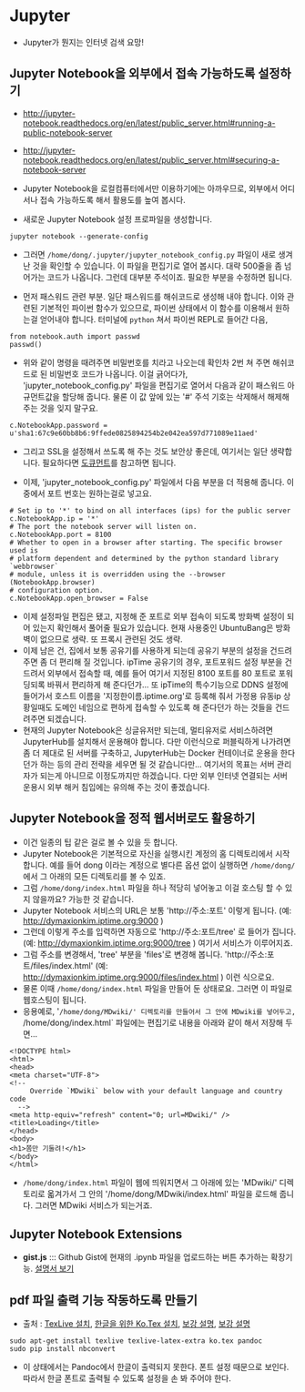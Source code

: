 
# Jupyter
* Jupyter가 뭔지는 인터넷 검색 요망!


## Jupyter Notebook을 외부에서 접속 가능하도록 설정하기

* http://jupyter-notebook.readthedocs.org/en/latest/public_server.html#running-a-public-notebook-server
* http://jupyter-notebook.readthedocs.org/en/latest/public_server.html#securing-a-notebook-server

* Jupyter Notebook을 로컬컴퓨터에서만 이용하기에는 아까우므로, 외부에서 어디서나 접속 가능하도록 해서 활용도를 높여 봅시다.
* 새로운 Jupyter Notebook 설정 프로파일을 생성합니다.
```
jupyter notebook --generate-config
```
* 그러면 `/home/dong/.jupyter/jupyter_notebook_config.py` 파일이 새로 생겨난 것을 확인할 수 있습니다.  이 파일을 편집기로 열어 봅시다.  대략 500줄을 좀 넘어가는 코드가 나옵니다.  그런데 대부분 주석이죠.  필요한 부분을 수정하면 됩니다.

* 먼저 패스워드 관련 부분.  일단 패스워드를 해쉬코드로 생성해 내야 합니다.  이와 관련된 기본적인 파이썬 함수가 있으므로, 파이썬 상태에서 이 함수를 이용해서 원하는걸 얻어내야 합니다.  터미널에 `python` 쳐서 파이썬 REPL로 들어간 다음,
```
from notebook.auth import passwd
passwd()
```
* 위와 같이 명령을 때려주면 비밀번호를 치라고 나오는데 확인차 2번 쳐 주면 해쉬코드로 된 비밀번호 코드가 나옵니다.  이걸 긁어다가, 'jupyter_notebook_config.py' 파일을 편집기로 열어서 다음과 같이 패스워드 아규먼트값을 할당해 줍니다.  물론 이 값 앞에 있는 '#' 주석 기호는 삭제해서 해제해 주는 것을 잊지 말구요.
```
c.NotebookApp.password = u'sha1:67c9e60bb8b6:9ffede0825894254b2e042ea597d771089e11aed'
```
* 그리고 SSL을 설정해서 쓰도록 해 주는 것도 보안상 좋은데, 여기서는 일단 생략합니다.  필요하다면 [도큐먼트](http://jupyter-notebook.readthedocs.org/en/latest/public_server.html#securing-a-notebook-server)를 참고하면 됩니다.

* 이제, 'jupyter_notebook_config.py' 파일에서 다음 부분을 더 적용해 줍니다.  이중에서 포트 번호는 원하는걸로 넣고요.
```
# Set ip to '*' to bind on all interfaces (ips) for the public server
c.NotebookApp.ip = '*'
# The port the notebook server will listen on.
c.NotebookApp.port = 8100
# Whether to open in a browser after starting. The specific browser used is
# platform dependent and determined by the python standard library `webbrowser`
# module, unless it is overridden using the --browser (NotebookApp.browser)
# configuration option.
c.NotebookApp.open_browser = False
```
* 이제 설정파일 편집은 됐고, 지정해 준 포트로 외부 접속이 되도록 방화벽 설정이 되어 있는지 확인해서 풀어줄 필요가 있습니다.  현재 사용중인 UbuntuBang은 방화벽이 없으므로 생략.  또 프록시 관련된 것도 생략.
* 이제 남은 건, 집에서 보통 공유기를 사용하게 되는데 공유기 부분의 설정을 건드려주면 좀 더 편리해 질 것입니다.  ipTime 공유기의 경우, 포트포워드 설정 부분을 건드려서 외부에서 접속할 때, 예를 들어 여기서 지정된 8100 포트를 80 포트로 포워딩되록 바꿔서 편리하게 해 준다던가...  또 ipTime의 특수기능으로 DDNS 설정에 들어가서 호스트 이름을 '지정한이름.iptime.org'로 등록해 줘서 가정용 유동ip 상황일때도 도메인 네임으로 편하게 접속할 수 있도록 해 준다던가 하는 것들을 건드려주면 되겠습니다.
* 현재의 Jupyter Notebook은 싱글유저만 되는데, 멀티유저로 서비스하려면 JupyterHub를 설치해서 운용해야 합니다.  다만 이런식으로 퍼블릭하게 나가려면 좀 더 제대로 된 서버를 구축하고, JupyterHub는 Docker 컨테이너로 운용을 한다던가 하는 등의 관리 전략을 세우면 될 것 같습니다만...  여기서의 목표는 서버 관리자가 되는게 아니므로 이정도까지만 하겠습니다.  다만 외부 인터넷 연결되는 서버 운용시 외부 해커 침입에는 유의해 주는 것이 좋겠습니다.

## Jupyter Notebook을 정적 웹서버로도 활용하기
* 이건 일종의 팁 같은 걸로 볼 수 있을 듯 합니다.
* Jupyter Notebook은 기본적으로 자신을 실행시킨 계정의 홈 디렉토리에서 시작합니다.  예를 들어 dong 이라는 계정으로 별다른 옵션 없이 실행하면 `/home/dong/`에서 그 아래의 모든 디렉토리를 볼 수 있죠.
* 그럼 `/home/dong/index.html` 파일을 하나 적당히 넣어놓고 이걸 호스팅 할 수 있지 않을까요?  가능한 것 같습니다.
* Jupyter Notebook 서비스의 URL은 보통 'http://주소:포트' 이렇게 됩니다.  (예: http://dymaxionkim.iptime.org:9000 )
* 그런데 이렇게 주소를 입력하면 자동으로 'http://주소:포트/tree' 로 들어가 집니다.  (예: http://dymaxionkim.iptime.org:9000/tree ) 여기서 서비스가 이루어지죠.
* 그럼 주소를 변경해서, 'tree' 부분을 'files'로 변경해 봅니다.  'http://주소:포트/files/index.html' (예: http://dymaxionkim.iptime.org:9000/files/index.html )  이런 식으로요.
* 물론 이때 `/home/dong/index.html` 파일을 만들어 둔 상태로요.  그러면 이 파일로 웹호스팅이 됩니다.
* 응용예로, '`/home/dong/MDwiki/' 디렉토리를 만들어서 그 안에 MDwiki를 넣어두고, `/home/dong/index.html` 파일에는 편집기로 내용을 아래와 같이 해서 저장해 두면...
```
<!DOCTYPE html>
<html>
<head>
<meta charset="UTF-8">
<!--
     Override `MDwiki` below with your default language and country code
  -->
<meta http-equiv="refresh" content="0; url=MDwiki/" />
<title>Loading</title>
</head>
<body>
<h1>쫌만 기둘려!</h1>
</body>
</html>
```
* `/home/dong/index.html`  파일이 웹에 띄워지면서 그 아래에 있는 'MDwiki/' 디렉토리로 옯겨가서 그 안의 '/home/dong/MDwiki/index.html' 파일을 로드해 줍니다.  그러면 MDwiki 서비스가 되는거죠.

## Jupyter Notebook Extensions
* **gist.js** ::: Github Gist에 현재의 .ipynb 파일을 업로드하는 버튼 추가하는 확장기능.  [설명서 보기](http://nbviewer.ipython.org/gist/dymaxionkim/d9a2ab620303982df1af?flush_cache=true)

## pdf 파일 출력 기능 작동하도록 만들기
* 출처 : [TexLive 설치](http://stackoverflow.com/questions/29156653/ipython-jupyter-problems-saving-notebook-as-pdf), [한글을 위한 Ko.Tex 설치](http://slayer95.tistory.com/entry/%EB%AC%B8%EC%84%9C%EC%9A%B0%EB%B6%84%ED%88%AC%EC%97%90%EC%84%9C-tex-%EB%AC%B8%EC%84%9C-%EC%9E%91%EC%84%B1%EA%B3%BC-%EC%97%90%EB%94%94%ED%84%B0-%EC%86%8C%EA%B0%9C), [보강 설명](http://wiki.ktug.org/wiki/wiki.php/Ubuntu%EC%99%80%20ko.TeX), [보강 설명](http://mind10.tistory.com/entry/Tex-Install-Ubuntu-1404-LTS-Trusty-Tahr)

```
sudo apt-get install texlive texlive-latex-extra ko.tex pandoc
sudo pip install nbconvert
```

* 이 상태에서는 Pandoc에서 한글이 출력되지 못한다.  폰트 설정 때문으로 보인다.  따라서 한글 폰트로 출력될 수 있도록 설정을 손 봐 주어야 한다.


